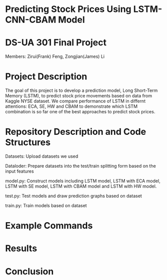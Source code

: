 # Predicting Stock Prices Using LSTM-CNN-CBAM Model

# DS-UA 301 Final Project
Members: Zirui(Frank) Feng, Zongjian(James) Li

# Project Description
The goal of this project is to develop a prediction model, Long Short-Term Memory (LSTM), to predict stock price movements based on data from Kaggle NYSE dataset. We compare performance of LSTM in differnt attentions: ECA, SE, HW and CBAM to demonstrate which LSTM combination is so far one of the best approaches to predict stock prices.

# Repository Description and Code Structures
Datasets: Upload datasets we used

Dataloder: Prepare datasets into the test/train splitting form based on the input features

model.py: Construct models including LSTM model, LSTM with ECA model, LSTM with SE model, LSTM with CBAM model and LSTM with HW model.

test.py: Test models and draw prediction graphs based on dataset

train.py: Train models based on dataset

# Example Commands

# Results

# Conclusion

